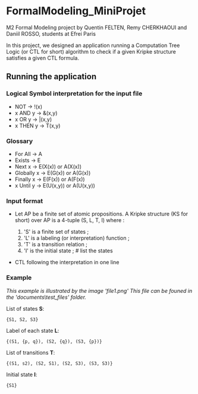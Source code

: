 # FormalModeling_MiniProjet

M2 Formal Modeling project by Quentin FELTEN, Remy CHERKHAOUI and Daniil ROSSO,
students at Efrei Paris

In this project, we designed an application running a Computation Tree Logic (or CTL for short) algorithm to check if a given Kripke structure satisfies a given CTL formula. 

## Running the application

### Logical Symbol interpretation for the input file

- NOT     → !(x)
- x AND y → &(x,y)
- x OR y  → |(x,y)
- x THEN y → T(x,y)

### Glossary

- For All    → A
- Exists     → E
- Next x     → E(X(x)) or A(X(x))
- Globally x → E(G(x)) or A(G(x))
- Finally x  → E(F(x)) or A(F(x))
- x Until y  → E(U(x,y)) or A(U(x,y))

### Input format

- Let AP be a finite set of atomic propositions. A Kripke structure (KS for short) over AP is a 4-tuple (S, L, T, I) where :

  1. 'S' is a finite set of states ;
  2. 'L' is a labeling (or interpretation) function ;
  3. 'T' is a transition relation ;
  4. 'I' is the initial state ; # list the states

- CTL following the interpretation in one line

### Example

_This example is illustrated by the image 'file1.png'
This file can be founed in the 'documents\test_files' folder._

List of states **S**:

`{S1, S2, S3}`

Label of each state **L**:

`{(S1, {p, q}), (S2, {q}), (S3, {p})}`

List of transitions **T**:

`{(S1, s2), (S2, S1), (S2, S3), (S3, S3)}`

Initial state **I**:

`{S1}`

